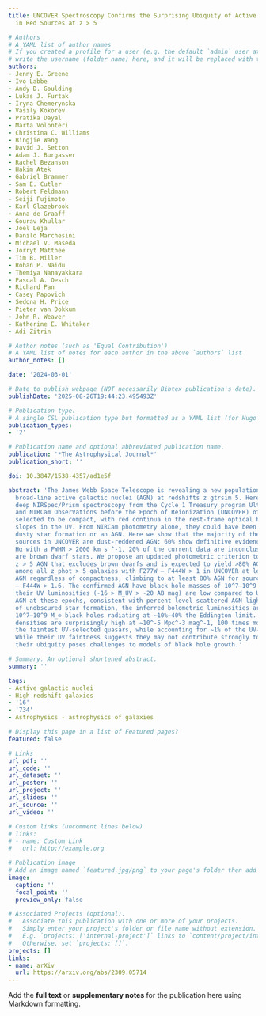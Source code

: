 ```yaml
---
title: UNCOVER Spectroscopy Confirms the Surprising Ubiquity of Active Galactic Nuclei
  in Red Sources at z > 5

# Authors
# A YAML list of author names
# If you created a profile for a user (e.g. the default `admin` user at `content/authors/admin/`), 
# write the username (folder name) here, and it will be replaced with their full name and linked to their profile.
authors:
- Jenny E. Greene
- Ivo Labbe
- Andy D. Goulding
- Lukas J. Furtak
- Iryna Chemerynska
- Vasily Kokorev
- Pratika Dayal
- Marta Volonteri
- Christina C. Williams
- Bingjie Wang
- David J. Setton
- Adam J. Burgasser
- Rachel Bezanson
- Hakim Atek
- Gabriel Brammer
- Sam E. Cutler
- Robert Feldmann
- Seiji Fujimoto
- Karl Glazebrook
- Anna de Graaff
- Gourav Khullar
- Joel Leja
- Danilo Marchesini
- Michael V. Maseda
- Jorryt Matthee
- Tim B. Miller
- Rohan P. Naidu
- Themiya Nanayakkara
- Pascal A. Oesch
- Richard Pan
- Casey Papovich
- Sedona H. Price
- Pieter van Dokkum
- John R. Weaver
- Katherine E. Whitaker
- Adi Zitrin

# Author notes (such as 'Equal Contribution')
# A YAML list of notes for each author in the above `authors` list
author_notes: []

date: '2024-03-01'

# Date to publish webpage (NOT necessarily Bibtex publication's date).
publishDate: '2025-08-26T19:44:23.495493Z'

# Publication type.
# A single CSL publication type but formatted as a YAML list (for Hugo requirements).
publication_types:
- '2'

# Publication name and optional abbreviated publication name.
publication: '*The Astrophysical Journal*'
publication_short: ''

doi: 10.3847/1538-4357/ad1e5f

abstract: 'The James Webb Space Telescope is revealing a new population of dust-reddened
  broad-line active galactic nuclei (AGN) at redshifts z gtrsim 5. Here we present
  deep NIRSpec/Prism spectroscopy from the Cycle 1 Treasury program Ultradeep NIRSpec
  and NIRCam ObserVations before the Epoch of Reionization (UNCOVER) of 15 AGN candidates
  selected to be compact, with red continua in the rest-frame optical but with blue
  slopes in the UV. From NIRCam photometry alone, they could have been dominated by
  dusty star formation or an AGN. Here we show that the majority of the compact red
  sources in UNCOVER are dust-reddened AGN: 60% show definitive evidence for broad-line
  Hα with a FWHM > 2000 km s ^‑1, 20% of the current data are inconclusive, and 20%
  are brown dwarf stars. We propose an updated photometric criterion to select red
  z > 5 AGN that excludes brown dwarfs and is expected to yield >80% AGN. Remarkably,
  among all z_phot > 5 galaxies with F277W – F444W > 1 in UNCOVER at least 33% are
  AGN regardless of compactness, climbing to at least 80% AGN for sources with F277W
  – F444W > 1.6. The confirmed AGN have black hole masses of 10^7–10^9 M_⊙. While
  their UV luminosities (‑16 > M_UV > ‑20 AB mag) are low compared to UV-selected
  AGN at these epochs, consistent with percent-level scattered AGN light or low levels
  of unobscured star formation, the inferred bolometric luminosities are typical of
  10^7–10^9 M_⊙ black holes radiating at ∼10%–40% the Eddington limit. The number
  densities are surprisingly high at ∼10^‑5 Mpc^‑3 mag^‑1, 100 times more common than
  the faintest UV-selected quasars, while accounting for ∼1% of the UV-selected galaxies.
  While their UV faintness suggests they may not contribute strongly to reionization,
  their ubiquity poses challenges to models of black hole growth.'

# Summary. An optional shortened abstract.
summary: ''

tags:
- Active galactic nuclei
- High-redshift galaxies
- '16'
- '734'
- Astrophysics - astrophysics of galaxies

# Display this page in a list of Featured pages?
featured: false

# Links
url_pdf: ''
url_code: ''
url_dataset: ''
url_poster: ''
url_project: ''
url_slides: ''
url_source: ''
url_video: ''

# Custom links (uncomment lines below)
# links:
# - name: Custom Link
#   url: http://example.org

# Publication image
# Add an image named `featured.jpg/png` to your page's folder then add a caption below.
image:
  caption: ''
  focal_point: ''
  preview_only: false

# Associated Projects (optional).
#   Associate this publication with one or more of your projects.
#   Simply enter your project's folder or file name without extension.
#   E.g. `projects: ['internal-project']` links to `content/project/internal-project/index.md`.
#   Otherwise, set `projects: []`.
projects: []
links:
- name: arXiv
  url: https://arxiv.org/abs/2309.05714
---
```


Add the **full text** or **supplementary notes** for the publication here using Markdown formatting.

